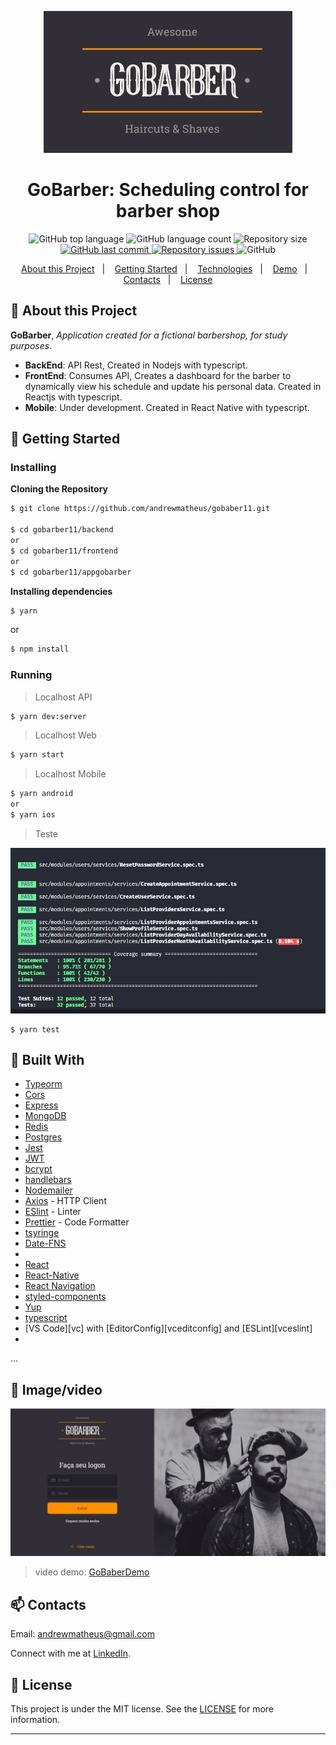 <p align="center">
  <img alt="GoBarber Logo" src="https://github.com/andrewmatheus/gobaber11/blob/master/GoBarberLogoReadme.jpg">  
</p>

<h1 align="center">
  GoBarber: Scheduling control for barber shop  
</h1>  

<p align="center">
  <img alt="GitHub top language" src="https://img.shields.io/github/languages/top/andrewmatheus/gobaber11.svg">

  <img alt="GitHub language count" src="https://img.shields.io/github/languages/count/andrewmatheus/gobaber11.svg">

  <img alt="Repository size" src="https://img.shields.io/github/repo-size/andrewmatheus/gobaber11.svg">
  <a href="https://github.com/andrewmatheus/gobaber11/commits/master">
    <img alt="GitHub last commit" src="https://img.shields.io/github/last-commit/andrewmatheus/gobaber11.svg">
  </a>

  <a href="https://github.com/andrewmatheus/gobaber11/issues">
    <img alt="Repository issues" src="https://img.shields.io/github/issues/andrewmatheus/gobaber11.svg">
  </a>

  <img alt="GitHub" src="https://img.shields.io/github/license/andrewmatheus/gobaber11.svg">
</p>
   
<p align="center">
  <a href="#notebook-About-this-Project">About this Project</a>&nbsp;&nbsp;&nbsp;|&nbsp;&nbsp;&nbsp;
  <a href="#rocket-Getting-Started">Getting Started</a>&nbsp;&nbsp;&nbsp;|&nbsp;&nbsp;&nbsp;
  <a href="#hammer-Built-With">Technologies</a>&nbsp;&nbsp;&nbsp;|&nbsp;&nbsp;&nbsp;
  <a href="##art-imagevideo">Demo</a>&nbsp;&nbsp;&nbsp;|&nbsp;&nbsp;&nbsp;
  <a href="#mailbox-Contacts">Contacts</a>&nbsp;&nbsp;&nbsp;|&nbsp;&nbsp;&nbsp;  
  <a href="#memo-license">License</a>
</p>   
   
   
## :notebook: About this Project

**GoBarber**, *Application created for a fictional barbershop, for study purposes*. 
  - __BackEnd__: API Rest, Created in Nodejs with typescript.
  - __FrontEnd__: Consumes API, Creates a dashboard for the barber to dynamically view his schedule and update his personal data. Created in Reactjs with typescript.
  - __Mobile__: Under development. Created in React Native with typescript. 

## :rocket: Getting Started

### Installing

**Cloning the Repository**

```bash
$ git clone https://github.com/andrewmatheus/gobaber11.git

$ cd gobarber11/backend
or
$ cd gobarber11/frontend
or
$ cd gobarber11/appgobarber
```

**Installing dependencies**

```bash
$ yarn
```
or
```bash
$ npm install
```

### Running

> Localhost API
```bash
$ yarn dev:server
```
> Localhost Web
```bash
$ yarn start
```
> Localhost Mobile
```bash
$ yarn android
or
$ yarn ios
```

> Teste

![test](https://github.com/andrewmatheus/gobaber11/blob/master/GoBarberJest.jpg)

```
$ yarn test
```

## :hammer: Built With

- [Typeorm](https://typeorm.io/#/)
- [Cors](https://expressjs.com/en/resources/middleware/cors.html)
- [Express](https://expressjs.com/)
- [MongoDB](https://www.mongodb.com/)
- [Redis](https://redis.io/)
- [Postgres](https://www.postgresql.org/)
- [Jest](https://jestjs.io/)
- [JWT](https://jwt.io/)
- [bcrypt](https://www.npmjs.com/package/bcryptjs)
- [handlebars](https://handlebarsjs.com/)
- [Nodemailer](https://nodemailer.com/about/)
- [Axios](https://github.com/axios/axios) - HTTP Client
- [ESlint](https://eslint.org/) - Linter
- [Prettier](https://prettier.io/) - Code Formatter
- [tsyringe](https://github.com/microsoft/tsyringe)
- [Date-FNS](https://date-fns.org/)
- [nodejs]: https://nodejs.org/
- [React](https://pt-br.reactjs.org/)
- [React-Native](https://facebook.github.io/react-native/)
- [React Navigation](https://reactnavigation.org/)
- [styled-components](https://www.styled-components.com/)
- [Yup](https://github.com/jquense/yup)
- [typescript](https://www.typescriptlang.org/)
- [VS Code][vc] with [EditorConfig][vceditconfig] and [ESLint][vceslint]
- [yarn]: https://yarnpkg.com/

...
  
## :art: Image/video

![GoBarberWeb](https://github.com/andrewmatheus/gobaber11/blob/master/GoBarberWeb.jpg)

> video demo: [GoBaberDemo](https://www.youtube.com/watch?v=XT6nbXlie7g)

## :mailbox: Contacts

Email: andrewmatheus@gmail.com

Connect with me at [LinkedIn](https://www.linkedin.com/in/andrew-cabral-developer/).

## :memo: License
This project is under the MIT license. See the [LICENSE](https://github.com/andrewmatheus/gobaber11/blob/master/LICENSE) for more information.
  
------------------
